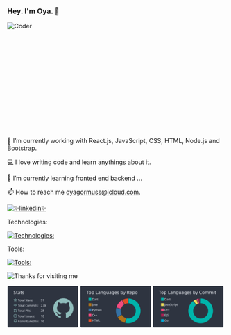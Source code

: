 ### Hey. I'm Oya. 👋

<img src="https://github.com/raghavk16/raghavk16/raw/master/coderman.gif" alt="Coder" height="250" style="max-width: 100%; display: inline-block;" data-target="animated-image.originalImage">

  
👾 I’m currently working with React.js, JavaScript, CSS, HTML, Node.js and Bootstrap.

💻 I love writing code and learn anythings about it.

🤔 I’m currently learning fronted end backend ...

📫 How to reach me oyagormuss@icloud.com.

[![✨linkedin✨](https://img.shields.io/badge/Linkedin-000000?style=for-the-badge&logo=Linkedin&logoColor=white)](https://www.linkedin.com/in/oyagormus/)



Technologies:


[![Technologies:](https://skillicons.dev/icons?i=js,html,css,bootstrap,nodejs,react,mysql)](https://skillicons.dev)

Tools:


[![Tools:](https://skillicons.dev/icons?i=discord,vscode,photoshop,gitlab,github,git,slack,trello)](https://skillicons.dev)





 <img height="120" alt="Thanks for visiting me" width="100%" src="https://raw.githubusercontent.com/BrunnerLivio/brunnerlivio/master/images/marquee.svg" style="max-width: 100%;">








<img src="https://raw.githubusercontent.com/SP-XD/profile-summary-cards/master/profile-summary-card-output/nord_dark/3-stats.svg" width="32.5%" style="max-width: 100%;"> <img src="https://raw.githubusercontent.com/SP-XD/profile-summary-cards/master/profile-summary-card-output/nord_dark/1-repos-per-language.svg" width="32.5%" style="max-width: 100%;"> <img src="https://raw.githubusercontent.com/SP-XD/profile-summary-cards/master/profile-summary-card-output/nord_dark/2-most-commit-language.svg" width="32.5%" style="max-width: 100%;">

<!--
**oyagormus/oyagormus** is a ✨ _special_ ✨ repository because its `README.md` (this file) appears on your GitHub profile.

Here are some ideas to get you started:

- 🔭 I’m currently working on ...
- 🌱 I’m currently learning ...
- 👯 I’m looking to collaborate on ...
- 🤔 I’m looking for help with ...
- 💬 Ask me about ...
- 📫 How to reach me: ...
- 😄 Pronouns: ...
- ⚡ Fun fact: ...
-->
